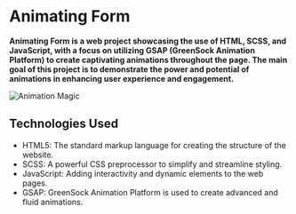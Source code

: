 # Animating Form
**Animating Form is a web project showcasing the use of HTML, SCSS, and JavaScript, with a focus on utilizing GSAP (GreenSock Animation Platform) to create captivating animations throughout the page. The main goal of this project is to demonstrate the power and potential of animations in enhancing user experience and engagement.**

![Animation Magic](animation_magic.png)

## Technologies Used

- HTML5: The standard markup language for creating the structure of the website.
- SCSS: A powerful CSS preprocessor to simplify and streamline styling.
- JavaScript: Adding interactivity and dynamic elements to the web pages.
- GSAP: GreenSock Animation Platform is used to create advanced and fluid animations.
